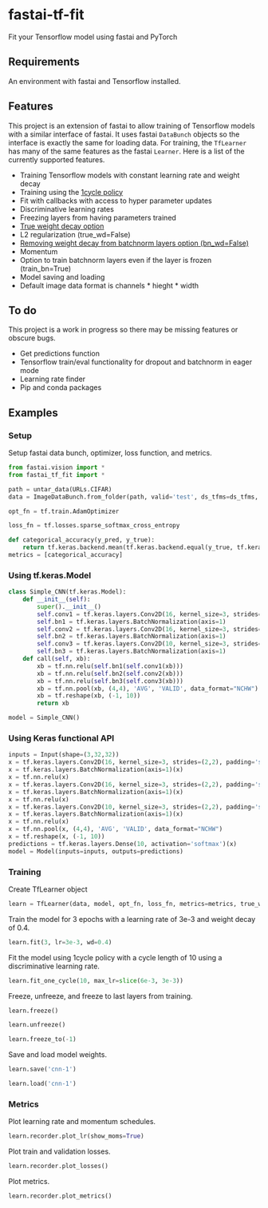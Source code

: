 # fastai-tf-fit
Fit your Tensorflow model using fastai and PyTorch

## Requirements
An environment with fastai and Tensorflow installed.

## Features
This project is an extension of fastai to allow training of Tensorflow models with a similar interface of fastai. It uses fastai `DataBunch` objects so the interface is exactly the same for loading data. For training, the `TfLearner` has many of the same features as the fastai `Learner`. Here is a list of the currently supported features.
* Training Tensorflow models with constant learning rate and weight decay
* Training using the [1cycle policy](https://docs.fast.ai/train.html#fit_one_cycle)
* Fit with callbacks with access to hyper parameter updates
* Discriminative learning rates
* Freezing layers from having parameters trained
* [True weight decay option](https://arxiv.org/abs/1711.05101)
* L2 regularization (true_wd=False)
* [Removing weight decay from batchnorm layers option (bn_wd=False)](https://arxiv.org/abs/1706.02677)
* Momentum
* Option to train batchnorm layers even if the layer is frozen (train_bn=True)
* Model saving and loading
* Default image data format is channels * hieght * width

## To do
This project is a work in progress so there may be missing features or obscure bugs.
* Get predictions function
* Tensorflow train/eval functionality for dropout and batchnorm in eager mode
* Learning rate finder
* Pip and conda packages

## Examples

### Setup
Setup fastai data bunch, optimizer, loss function, and metrics.
```python
from fastai.vision import *
from fastai_tf_fit import *

path = untar_data(URLs.CIFAR)
data = ImageDataBunch.from_folder(path, valid='test', ds_tfms=ds_tfms, bs=512).normalize(cifar_stats)

opt_fn = tf.train.AdamOptimizer

loss_fn = tf.losses.sparse_softmax_cross_entropy

def categorical_accuracy(y_pred, y_true):
    return tf.keras.backend.mean(tf.keras.backend.equal(y_true, tf.keras.backend.argmax(y_pred, axis=-1)))
metrics = [categorical_accuracy]
```

### Using tf.keras.Model
```python
class Simple_CNN(tf.keras.Model):
    def __init__(self):
        super().__init__()
        self.conv1 = tf.keras.layers.Conv2D(16, kernel_size=3, strides=(2,2), padding='same')
        self.bn1 = tf.keras.layers.BatchNormalization(axis=1)
        self.conv2 = tf.keras.layers.Conv2D(16, kernel_size=3, strides=(2,2), padding='same')
        self.bn2 = tf.keras.layers.BatchNormalization(axis=1)
        self.conv3 = tf.keras.layers.Conv2D(10, kernel_size=3, strides=(2,2), padding='same')
        self.bn3 = tf.keras.layers.BatchNormalization(axis=1)
    def call(self, xb):
        xb = tf.nn.relu(self.bn1(self.conv1(xb)))
        xb = tf.nn.relu(self.bn2(self.conv2(xb)))
        xb = tf.nn.relu(self.bn3(self.conv3(xb)))
        xb = tf.nn.pool(xb, (4,4), 'AVG', 'VALID', data_format="NCHW")
        xb = tf.reshape(xb, (-1, 10))
        return xb

model = Simple_CNN()
```



### Using Keras functional API
```python
inputs = Input(shape=(3,32,32))
x = tf.keras.layers.Conv2D(16, kernel_size=3, strides=(2,2), padding='same')(x)
x = tf.keras.layers.BatchNormalization(axis=1)(x)
x = tf.nn.relu(x)
x = tf.keras.layers.Conv2D(16, kernel_size=3, strides=(2,2), padding='same')(x)
x = tf.keras.layers.BatchNormalization(axis=1)(x)
x = tf.nn.relu(x)
x = tf.keras.layers.Conv2D(10, kernel_size=3, strides=(2,2), padding='same')(x)
x = tf.keras.layers.BatchNormalization(axis=1)(x)
x = tf.nn.relu(x)
x = tf.nn.pool(x, (4,4), 'AVG', 'VALID', data_format="NCHW")
x = tf.reshape(x, (-1, 10))
predictions = tf.keras.layers.Dense(10, activation='softmax')(x)
model = Model(inputs=inputs, outputs=predictions)
```

### Training
Create TfLearner object
```python
learn = TfLearner(data, model, opt_fn, loss_fn, metrics=metrics, true_wd=True, bn_wd=True, wd=defaults.wd, train_bn=True)
```

Train the model for 3 epochs with a learning rate of 3e-3 and weight decay of 0.4.
```python
learn.fit(3, lr=3e-3, wd=0.4)
```

Fit the model using 1cycle policy with a cycle length of 10 using a discriminative learning rate.
```python
learn.fit_one_cycle(10, max_lr=slice(6e-3, 3e-3))
```

Freeze, unfreeze, and freeze to last layers from training.
```python
learn.freeze()
```
```python
learn.unfreeze()
```
```python
learn.freeze_to(-1)
```

Save and load model weights.
```python
learn.save('cnn-1')
```
```python
learn.load('cnn-1')
```

### Metrics
Plot learning rate and momentum schedules.
```python
learn.recorder.plot_lr(show_moms=True)
```

Plot train and validation losses.
```python
learn.recorder.plot_losses()
```

Plot metrics.
```python
learn.recorder.plot_metrics()
```
